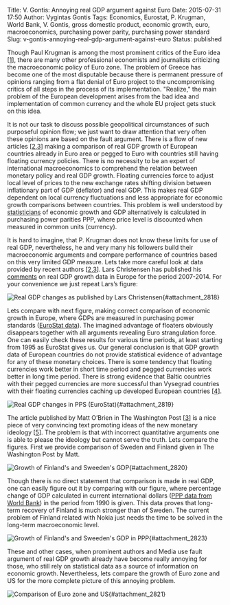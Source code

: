 Title: V. Gontis: Annoying real GDP argument against Euro
Date: 2015-07-31 17:50
Author: Vygintas Gontis
Tags: Economics, Eurostat, P. Krugman, World Bank, V. Gontis, gross domestic product, economic growth, euro, macroeconomics, purchasing power parity, purchasing power standard
Slug: v-gontis-annoying-real-gdp-argument-against-euro
Status: published

Though Paul Krugman is among the most
prominent critics of the Euro idea
\[[1](https://krugman.blogs.nytimes.com/2015/07/22/annoying-euro-apologetics/?smid=tw-NytimesKrugman&seid=auto&_r=0)\],
there are many other professional economists and journalists criticizing
the macroeconomic policy of Euro zone. The problem of Greece has become
one of the most disputable because there is permanent pressure of
opinions ranging from a flat denial of Euro project to the
uncompromising critics of all steps in the process of its
implementation. "Realize," the main problem of the European development
arises from the bad idea and implementation of common currency and the
whole EU project gets stuck on this idea.<!--more-->

It is not our task to discuss possible geopolitical circumstances of
such purposeful opinion flow; we just want to draw attention that very
often these opinions are based on the fault argument. There is a flow of
new articles
\[[2](https://seekingalpha.com/article/3322825-the-euro-a-monetary-strangulation-mechanism),[3](https://www.washingtonpost.com/blogs/wonkblog/wp/2015/07/23/finland-is-the-poster-child-for-why-the-euro-doesnt-work/)\]
making a comparison of real GDP growth of European countries already in
Euro area or pegged to Euro with countries still having floating
currency policies. There is no necessity to be an expert of
international macroeconomics to comprehend the relation between monetary
policy and real GDP growth. Floating currencies force to adjust local
level of prices to the new exchange rates shifting division between
inflationary part of GDP (deflator) and real GDP. This makes real GDP
dependent on local currency fluctuations and less appropriate for
economic growth comparisons between countries. This problem is well
understood by
[statisticians](https://www.worldbank.org/depweb/beyond/beyondco/beg_02.pdf)
of economic growth and GDP alternatively is calculated in purchasing
power parities PPP, where price level is discounted when measured in
common units (currency).

It is hard to imagine, that P. Krugman does not know these limits for
use of real GDP, nevertheless, he and very many his followers build
their macroeconomic arguments and compare performance of countries based
on this very limited GDP measure. Lets take more careful look at data
provided by recent authors
\[[2](https://seekingalpha.com/article/3322825-the-euro-a-monetary-strangulation-mechanism),[3](https://www.washingtonpost.com/blogs/wonkblog/wp/2015/07/23/finland-is-the-poster-child-for-why-the-euro-doesnt-work/)\].
Lars Christensen has published his
[comments](https://seekingalpha.com/article/3322825-the-euro-a-monetary-strangulation-mechanism)
on real GDP growth data in Europe for the period 2007-2014. For your
convenience we just repeat Lars’s figure:

![Real GDP changes as published by Lars
Christensen]({static}/uploads/2015/LChristensenGDPcomp-e1438013376913.png "
Real GDP %-change 2007-2015, published by Lars
Christensen."){#attachment_2818} 

Lets compare with next figure, making correct comparison of economic
growth in Europe, where GDPs are measured in purchasing power standards
([EuroStat
data](https://ec.europa.eu/eurostat/web/products-datasets/-/tec00114)).
The imagined advantage of floaters obviously disappears together with
all arguments revealing Euro strangulation force. One can easily check
these results for various time periods, at least starting from 1995 as
EuroStat gives us. Our general conclusion is that GDP growth data of
European countries do not provide statistical evidence of advantage for
any of these monetary choices. There is some tendency that floating
currencies work better in short time period and pegged currencies work
better in long time period. There is strong evidence that Baltic
countries with their pegged currencies are more successful than Vysegrad
countries with their floating currencies caching up developed European
countries
\[[4](https://gontis.eu/en/2013/07/baltijos-valstybiu-ekonomikos-vejasi-ir-lenkia-vysegrado-salis/)\].

![Real GDP changes in PPS
(EuroStat)]({static}/uploads/2015/GDP-PPP-Eurostat2015.png " Real GDP
%-change 2005-2014, evaluated from EuroStat data in PPS."){#attachment_2819} 

The article published by Matt O’Brien in The Washington Post
\[[3](https://www.washingtonpost.com/blogs/wonkblog/wp/2015/07/23/finland-is-the-poster-child-for-why-the-euro-doesnt-work/)\]
is a nice piece of very convincing text promoting ideas of the new
monetary ideology
\[[5](https://www.economist.com/blogs/freeexchange/2013/07/quantitative-easing)\].
The problem is that with incorrect quantitative arguments one is able to
please the ideology but cannot serve the truth. Lets compare the
figures. First we provide comparison of Sweden and Finland given in The
Washington Post by Matt.

![Growth of Finland's and Sweeden's
GDP]({static}/uploads/2015/SweedenFinlandComparisonThWP.png " Comparison of
GDP percentage change between Finland and Sweden starting from
1989."){#attachment_2820} 

Though there is no direct statement that comparison is made in real GDP,
one can easily figure out it by comparing with our figure, where
percentage change of GDP calculated in current international dollars
([PPP data from World
Bank](https://data.worldbank.org/indicator/NY.GDP.MKTP.PP.CD)) in the
period from 1990 is given. This data proves that long-term recovery of
Finland is much stronger than of Sweden. The current problem of Finland
related with Nokia just needs the time to be solved in the long-term
macroeconomic level.

![Growth of Finland's and Sweeden's GDP in
PPP]({static}/uploads/2015/SweedenFinlandComparisonPPP_WB.png " Comparison
of GDP percentage growth between Finland and Sweden evaluated in current
international dollars (PPP data from World Bank)."){#attachment_2823} 

These and other cases, when prominent authors and Media use fault
argument of real GDP growth already have become really annoying for
those, who still rely on statistical data as a source of information on
economic growth. Nevertheless, lets compare the growth of Euro zone and
US for the more complete picture of this annoying problem.

![Comparison of Euro zone and
US]({static}/uploads/2015/EuroZone_USA_WB_current_intern_dollars-e1438052388176.png
" Comparison of Euro zone and US."){#attachment_2821} 
